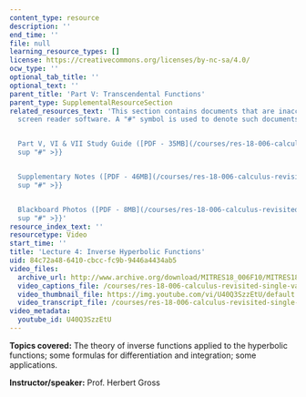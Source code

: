 ```yaml
---
content_type: resource
description: ''
end_time: ''
file: null
learning_resource_types: []
license: https://creativecommons.org/licenses/by-nc-sa/4.0/
ocw_type: ''
optional_tab_title: ''
optional_text: ''
parent_title: 'Part V: Transcendental Functions'
parent_type: SupplementalResourceSection
related_resources_text: 'This section contains documents that are inaccessible to
  screen reader software. A "#" symbol is used to denote such documents.


  Part V, VI & VII Study Guide ([PDF - 35MB](/courses/res-18-006-calculus-revisited-single-variable-calculus-fall-2010/resources/mitres_18_006_study_5_6_7)){{<
  sup "#" >}}


  Supplementary Notes ([PDF - 46MB](/courses/res-18-006-calculus-revisited-single-variable-calculus-fall-2010/resources/mitres_18_006_supp_notes-1)){{<
  sup "#" >}}


  Blackboard Photos ([PDF - 8MB](/courses/res-18-006-calculus-revisited-single-variable-calculus-fall-2010/resources/mitres_18_006_blackboard-1)){{<
  sup "#" >}}'
resource_index_text: ''
resourcetype: Video
start_time: ''
title: 'Lecture 4: Inverse Hyperbolic Functions'
uid: 84c72a48-6410-cbcc-fc9b-9446a4434ab5
video_files:
  archive_url: http://www.archive.org/download/MITRES18_006F10/MITRES18_006F10_26_0504_300k.mp4
  video_captions_file: /courses/res-18-006-calculus-revisited-single-variable-calculus-fall-2010/89e4b47d75fa52a5ab0cbed3b5442d1a_U40Q3SzzEtU.vtt
  video_thumbnail_file: https://img.youtube.com/vi/U40Q3SzzEtU/default.jpg
  video_transcript_file: /courses/res-18-006-calculus-revisited-single-variable-calculus-fall-2010/4c6f94cf65d522b376e962e15d27a61c_U40Q3SzzEtU.pdf
video_metadata:
  youtube_id: U40Q3SzzEtU
---
```


**Topics covered:** The theory of inverse functions applied to the hyperbolic functions; some formulas for differentiation and integration; some applications.

**Instructor/speaker:** Prof. Herbert Gross

